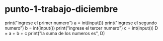 # punto-1-trabajo-diciembre
print("ingrese el primer numero")
a = int(input())
print("ingrese el segundo numero")
b = int(input())
print("ingrese el tercer numero")
c = int(input())
D = a + b + c
print("la suma de los numeros es", D)
